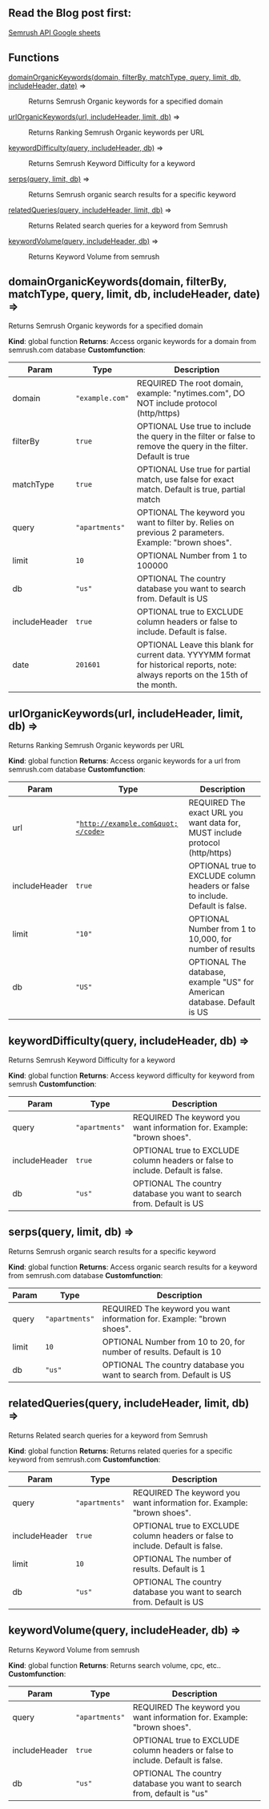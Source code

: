 ## Read the Blog post first: 
<a href="http://opensourceseo.org/semrush-api-library-google-sheets-google-scripts">Semrush API Google sheets</a>

## Functions

<dl>
<dt><a href="#domainOrganicKeywords">domainOrganicKeywords(domain, filterBy, matchType, query, limit, db, includeHeader, date)</a> ⇒</dt>
<dd><p>Returns Semrush Organic keywords for a specified domain</p>
</dd>
<dt><a href="#urlOrganicKeywords">urlOrganicKeywords(url, includeHeader, limit, db)</a> ⇒</dt>
<dd><p>Returns Ranking Semrush Organic keywords per URL</p>
</dd>
<dt><a href="#keywordDifficulty">keywordDifficulty(query, includeHeader, db)</a> ⇒</dt>
<dd><p>Returns Semrush Keyword Difficulty for a keyword</p>
</dd>
<dt><a href="#serps">serps(query, limit, db)</a> ⇒</dt>
<dd><p>Returns Semrush organic search results for a specific keyword</p>
</dd>
<dt><a href="#relatedQueries">relatedQueries(query, includeHeader, limit, db)</a> ⇒</dt>
<dd><p>Returns Related search queries for a keyword from Semrush</p>
</dd>
<dt><a href="#keywordVolume">keywordVolume(query, includeHeader, db)</a> ⇒</dt>
<dd><p>Returns Keyword Volume from semrush</p>
</dd>
</dl>

<a name="domainOrganicKeywords"></a>

## domainOrganicKeywords(domain, filterBy, matchType, query, limit, db, includeHeader, date) ⇒
Returns Semrush Organic keywords for a specified domain

**Kind**: global function
**Returns**: Access organic keywords for a domain from semrush.com database
**Customfunction**:

| Param | Type | Description |
| --- | --- | --- |
| domain | <code>&quot;example.com&quot;</code> | REQUIRED The root domain, example: "nytimes.com", DO NOT include protocol (http/https) |
| filterBy | <code>true</code> | OPTIONAL Use true to include the query in the filter or false to remove the query in the filter. Default is true |
| matchType | <code>true</code> | OPTIONAL Use true for partial match, use false for exact match. Default is true, partial match |
| query | <code>&quot;apartments&quot;</code> | OPTIONAL The keyword you want to filter by. Relies on previous 2 parameters. Example: "brown shoes". |
| limit | <code>10</code> | OPTIONAL Number from 1 to 100000 |
| db | <code>&quot;us&quot;</code> | OPTIONAL The country database you want to search from. Default is US |
| includeHeader | <code>true</code> | OPTIONAL true to EXCLUDE column headers or false to include. Default is false. |
| date | <code>201601</code> | OPTIONAL Leave this blank for current data. YYYYMM format for historical reports, note: always reports on the 15th of the month. |

<a name="urlOrganicKeywords"></a>

## urlOrganicKeywords(url, includeHeader, limit, db) ⇒
Returns Ranking Semrush Organic keywords per URL

**Kind**: global function
**Returns**: Access organic keywords for a url from semrush.com database
**Customfunction**:

| Param | Type | Description |
| --- | --- | --- |
| url | <code>&quot;http://example.com&quot;</code> | REQUIRED The exact URL you want data for, MUST include protocol (http/https) |
| includeHeader | <code>true</code> | OPTIONAL true to EXCLUDE column headers or false to include. Default is false. |
| limit | <code>&quot;10&quot;</code> | OPTIONAL Number from 1 to 10,000, for number of results |
| db | <code>&quot;US&quot;</code> | OPTIONAL The database, example "US" for American database. Default is US |

<a name="keywordDifficulty"></a>

## keywordDifficulty(query, includeHeader, db) ⇒
Returns Semrush Keyword Difficulty for a keyword

**Kind**: global function
**Returns**: Access keyword difficulty for keyword from semrush
**Customfunction**:

| Param | Type | Description |
| --- | --- | --- |
| query | <code>&quot;apartments&quot;</code> | REQUIRED The keyword you want information for. Example: "brown shoes". |
| includeHeader | <code>true</code> | OPTIONAL true to EXCLUDE column headers or false to include. Default is false. |
| db | <code>&quot;us&quot;</code> | OPTIONAL The country database you want to search from. Default is US |

<a name="serps"></a>

## serps(query, limit, db) ⇒
Returns Semrush organic search results for a specific keyword

**Kind**: global function
**Returns**: Access organic search results for a keyword from semrush.com database
**Customfunction**:

| Param | Type | Description |
| --- | --- | --- |
| query | <code>&quot;apartments&quot;</code> | REQUIRED The keyword you want information for. Example: "brown shoes". |
| limit | <code>10</code> | OPTIONAL Number from 10 to 20, for number of results. Default is 10 |
| db | <code>&quot;us&quot;</code> | OPTIONAL The country database you want to search from. Default is US |

<a name="relatedQueries"></a>

## relatedQueries(query, includeHeader, limit, db) ⇒
Returns Related search queries for a keyword from Semrush

**Kind**: global function
**Returns**: Returns related queries for a specific keyword from semrush.com
**Customfunction**:

| Param | Type | Description |
| --- | --- | --- |
| query | <code>&quot;apartments&quot;</code> | REQUIRED The keyword you want information for. Example: "brown shoes". |
| includeHeader | <code>true</code> | OPTIONAL true to EXCLUDE column headers or false to include. Default is false. |
| limit | <code>10</code> | OPTIONAL The number of results. Default is 1 |
| db | <code>&quot;us&quot;</code> | OPTIONAL The country database you want to search from. Default is US |

<a name="keywordVolume"></a>

## keywordVolume(query, includeHeader, db) ⇒
Returns Keyword Volume from semrush

**Kind**: global function
**Returns**: Returns search volume, cpc, etc..
**Customfunction**:

| Param | Type | Description |
| --- | --- | --- |
| query | <code>&quot;apartments&quot;</code> | REQUIRED The keyword you want information for. Example: "brown shoes". |
| includeHeader | <code>true</code> | OPTIONAL true to EXCLUDE column headers or false to include. Default is false. |
| db | <code>&quot;us&quot;</code> | OPTIONAL The country database you want to search from, default is "us" |
